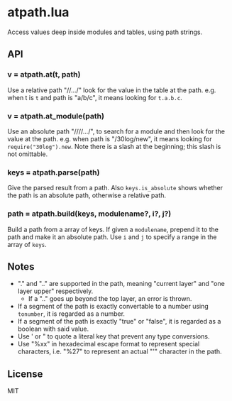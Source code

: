 # atpath.lua

Access values deep inside modules and tables, using path strings.

## API

### v = atpath.at(t, path)
Use a relative path "<key1>/<key2>/.../<keyN>" look for the value in the table at the path.
e.g. when t is `t` and path is "a/b/c", it means looking for `t.a.b.c`.

### v = atpath.at_module(path)
Use an absolute path "/<modulename>/<key1>/<key2>/.../<keyN>", to search for a module and then look for the value at the path.
e.g. when path is "/30log/new", it means looking for `require("30log").new`.
Note there is a slash at the beginning; this slash is not omittable.

### keys = atpath.parse(path)
Give the parsed result from a path.
Also `keys.is_absolute` shows whether the path is an absolute path, otherwise a relative path.

### path = atpath.build(keys, modulename?, i?, j?)
Build a path from a array of keys.
If given a `modulename`, prepend it to the path and make it an absolute path.
Use `i` and `j` to specify a range in the array of `keys`.

## Notes

- "." and ".." are supported in the path, meaning "current layer" and "one layer upper" respectively.
    - If a ".." goes up beyond the top layer, an error is thrown.
- If a segment of the path is exactly convertable to a number using `tonumber`, it is regarded as a number.
- If a segment of the path is exactly "true" or "false", it is regarded as a boolean with said value.
- Use ' or " to quote a literal key that prevent any type conversions.
- Use "%xx" in hexadecimal escape format to represent special characters, i.e. "%27" to represent an actual "'" character in the path.

## License

MIT

